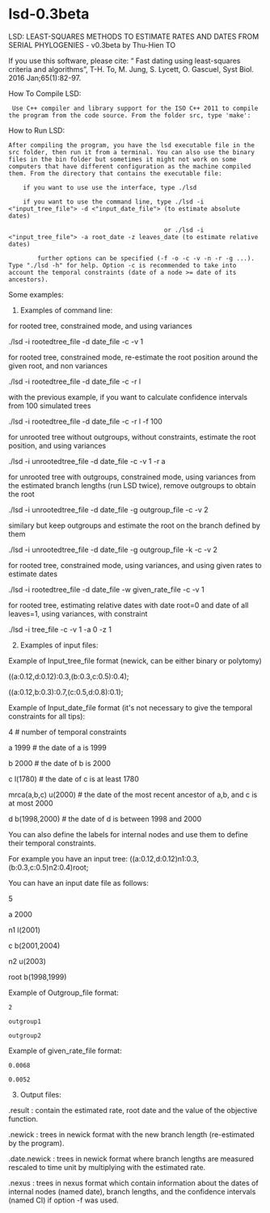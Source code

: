 # lsd-0.3beta
LSD: LEAST-SQUARES METHODS TO ESTIMATE RATES AND DATES FROM SERIAL PHYLOGENIES - v0.3beta by Thu-Hien TO

If you use this software, please cite: “ Fast dating using least-squares criteria and algorithms”, T-H. To, M. Jung, S. Lycett, O. Gascuel, Syst Biol. 2016 Jan;65(1):82-97.


How To Compile LSD:

     Use C++ compiler and library support for the ISO C++ 2011 to compile the program from the code source. From the folder src, type 'make':
     
How to Run LSD:

	After compiling the program, you have the lsd executable file in the src folder, then run it from a terminal. You can also use the binary files in the bin folder but sometimes it might not work on some computers that have different configuration as the machine compiled them. From the directory that contains the executable file:
	
		if you want to use use the interface, type ./lsd
		
		if you want to use the command line, type ./lsd -i <"input_tree_file"> -d <"input_date_file"> (to estimate absolute dates)
		
		                                       or ./lsd -i <"input_tree_file"> -a root_date -z leaves_date (to estimate relative dates)
		                                       
			further options can be specified (-f -o -c -v -n -r -g ...). Type "./lsd -h" for help. Option -c is recommended to take into account the temporal constraints (date of a node >= date of its ancestors).

Some examples:

1) Examples of command line:

for rooted tree, constrained mode, and using variances

./lsd -i rootedtree_file -d date_file -c -v 1

for rooted tree, constrained mode, re-estimate the root position around the given root, and non variances

./lsd -i rootedtree_file -d date_file -c -r l

with the previous example, if you want to calculate confidence intervals from 100 simulated trees

./lsd -i rootedtree_file -d date_file -c -r l -f 100

for unrooted tree without outgroups, without constraints, estimate the root position, and using variances

./lsd -i unrootedtree_file -d date_file -c -v 1 -r a

for unrooted tree with outgroups, constrained mode, using variances from the estimated branch lengths (run LSD twice), remove outgroups to obtain the root

./lsd -i unrootedtree_file -d date_file -g outgroup_file -c -v 2

similary but keep outgroups and estimate the root on the branch defined by them

./lsd -i unrootedtree_file -d date_file -g outgroup_file -k -c -v 2

for rooted tree, constrained mode, using variances, and using given rates to estimate dates

./lsd -i rootedtree_file -d date_file -w given_rate_file -c -v 1

for rooted tree, estimating relative dates with date root=0 and date of all leaves=1, using variances, with constraint

./lsd -i tree_file -c -v 1 -a 0 -z 1


2) Examples of input files:

Example of Input_tree_file format (newick, can be either binary or polytomy)

((a:0.12,d:0.12):0.3,(b:0.3,c:0.5):0.4);

((a:0.12,b:0.3):0.7,(c:0.5,d:0.8):0.1);

Example of Input_date_file format (it's not necessary to give the temporal constraints for all tips):

  4                     # number of temporal constraints
  
  a 1999                # the date of a is 1999
  
  b 2000                # the date of b is 2000
  
  c l(1780)             # the date of c is at least 1780
  
  mrca(a,b,c) u(2000)   # the date of the most recent ancestor of a,b, and c is at most 2000
  
  d b(1998,2000)        # the date of d is between 1998 and 2000

You can also define the labels for internal nodes and use them to define their temporal constraints.

For example you have an input tree: ((a:0.12,d:0.12)n1:0.3,(b:0.3,c:0.5)n2:0.4)root;

You can have an input date file as follows:

  5
  
  a 2000
  
  n1 l(2001)
  
  c b(2001,2004)
  
  n2 u(2003)
  
  root b(1998,1999)

Example of Outgroup_file format:

	2
	
	outgroup1
	
	outgroup2

Example of given_rate_file format:

	0.0068
	
	0.0052

3) Output files: 

.result : contain the estimated rate, root date and the value of the objective function.

.newick : trees in newick format with the new branch length (re-estimated by the program).

.date.newick : trees in newick format where branch lengths are measured rescaled to time unit by multiplying with the estimated rate. 

.nexus : trees in nexus format which contain information about the dates of internal nodes (named date), branch lengths, and the confidence intervals (named CI) if option -f was used.
